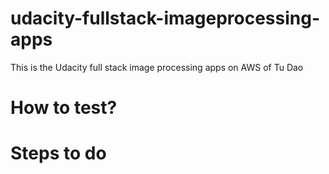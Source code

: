 # udacity-fullstack-imageprocessing-apps
This is the Udacity full stack image processing apps on AWS of Tu Dao

# How to test?


# Steps to do
